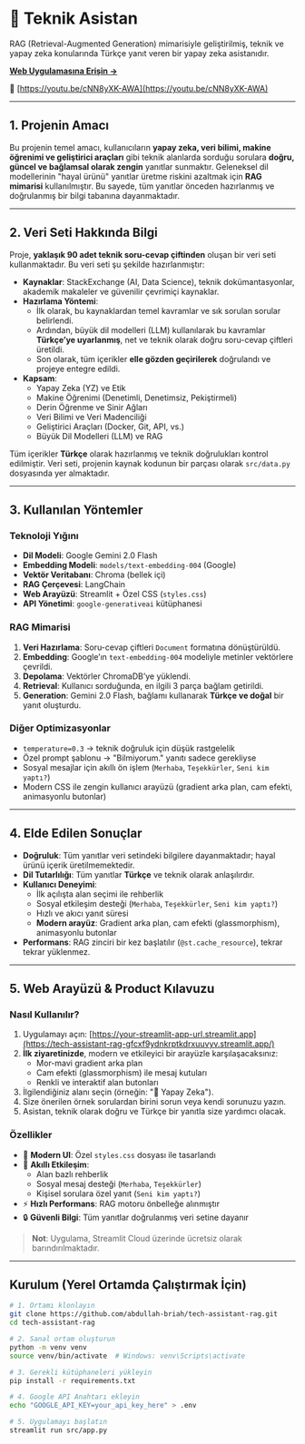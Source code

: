 # 🤖 Teknik Asistan

RAG (Retrieval-Augmented Generation) mimarisiyle geliştirilmiş, teknik ve yapay zeka konularında Türkçe yanıt veren bir yapay zeka asistanıdır.

[**Web Uygulamasına Erişin →**](https://tech-assistant-rag-gfcxf9ydnkrptkdrxuuvyv.streamlit.app/)

🎥 [https://youtu.be/cNN8yXK-AWA](https://youtu.be/cNN8yXK-AWA)

---

## 1. Projenin Amacı

Bu projenin temel amacı, kullanıcıların **yapay zeka, veri bilimi, makine öğrenimi ve geliştirici araçları** gibi teknik alanlarda sorduğu sorulara **doğru, güncel ve bağlamsal olarak zengin** yanıtlar sunmaktır. Geleneksel dil modellerinin "hayal ürünü" yanıtlar üretme riskini azaltmak için **RAG mimarisi** kullanılmıştır. Bu sayede, tüm yanıtlar önceden hazırlanmış ve doğrulanmış bir bilgi tabanına dayanmaktadır.

---

## 2. Veri Seti Hakkında Bilgi

Proje, **yaklaşık 90 adet teknik soru-cevap çiftinden** oluşan bir veri seti kullanmaktadır. Bu veri seti şu şekilde hazırlanmıştır:

- **Kaynaklar**: StackExchange (AI, Data Science), teknik dokümantasyonlar, akademik makaleler ve güvenilir çevrimiçi kaynaklar.
- **Hazırlama Yöntemi**: 
  - İlk olarak, bu kaynaklardan temel kavramlar ve sık sorulan sorular belirlendi.
  - Ardından, büyük dil modelleri (LLM) kullanılarak bu kavramlar **Türkçe’ye uyarlanmış**, net ve teknik olarak doğru soru-cevap çiftleri üretildi.
  - Son olarak, tüm içerikler **elle gözden geçirilerek** doğrulandı ve projeye entegre edildi.
- **Kapsam**: 
  - Yapay Zeka (YZ) ve Etik  
  - Makine Öğrenimi (Denetimli, Denetimsiz, Pekiştirmeli)  
  - Derin Öğrenme ve Sinir Ağları  
  - Veri Bilimi ve Veri Madenciliği  
  - Geliştirici Araçları (Docker, Git, API, vs.)  
  - Büyük Dil Modelleri (LLM) ve RAG  

Tüm içerikler **Türkçe** olarak hazırlanmış ve teknik doğrulukları kontrol edilmiştir. Veri seti, projenin kaynak kodunun bir parçası olarak `src/data.py` dosyasında yer almaktadır.

---

## 3. Kullanılan Yöntemler

### Teknoloji Yığını
- **Dil Modeli**: Google Gemini 2.0 Flash  
- **Embedding Modeli**: `models/text-embedding-004` (Google)  
- **Vektör Veritabanı**: Chroma (bellek içi)  
- **RAG Çerçevesi**: LangChain  
- **Web Arayüzü**: Streamlit + Özel CSS (`styles.css`)  
- **API Yönetimi**: `google-generativeai` kütüphanesi  

### RAG Mimarisi
1. **Veri Hazırlama**: Soru-cevap çiftleri `Document` formatına dönüştürüldü.  
2. **Embedding**: Google’ın `text-embedding-004` modeliyle metinler vektörlere çevrildi.  
3. **Depolama**: Vektörler ChromaDB’ye yüklendi.  
4. **Retrieval**: Kullanıcı sorduğunda, en ilgili 3 parça bağlam getirildi.  
5. **Generation**: Gemini 2.0 Flash, bağlamı kullanarak **Türkçe ve doğal** bir yanıt oluşturdu.  

### Diğer Optimizasyonlar
- `temperature=0.3` → teknik doğruluk için düşük rastgelelik  
- Özel prompt şablonu → "Bilmiyorum." yanıtı sadece gerekliyse  
- Sosyal mesajlar için akıllı ön işlem (`Merhaba`, `Teşekkürler`, `Seni kim yaptı?`)  
- Modern CSS ile zengin kullanıcı arayüzü (gradient arka plan, cam efekti, animasyonlu butonlar)

---

## 4. Elde Edilen Sonuçlar

- **Doğruluk**: Tüm yanıtlar veri setindeki bilgilere dayanmaktadır; hayal ürünü içerik üretilmemektedir.  
- **Dil Tutarlılığı**: Tüm yanıtlar **Türkçe** ve teknik olarak anlaşılırdır.  
- **Kullanıcı Deneyimi**:  
  - İlk açılışta alan seçimi ile rehberlik  
  - Sosyal etkileşim desteği (`Merhaba`, `Teşekkürler`, `Seni kim yaptı?`)  
  - Hızlı ve akıcı yanıt süresi  
  - **Modern arayüz**: Gradient arka plan, cam efekti (glassmorphism), animasyonlu butonlar  
- **Performans**: RAG zinciri bir kez başlatılır (`@st.cache_resource`), tekrar tekrar yüklenmez.

---

## 5. Web Arayüzü & Product Kılavuzu

### Nasıl Kullanılır?
1. Uygulamayı açın: [https://your-streamlit-app-url.streamlit.app](https://tech-assistant-rag-gfcxf9ydnkrptkdrxuuvyv.streamlit.app/)  
2. **İlk ziyaretinizde**, modern ve etkileyici bir arayüzle karşılaşacaksınız:
   - Mor-mavi gradient arka plan
   - Cam efekti (glassmorphism) ile mesaj kutuları
   - Renkli ve interaktif alan butonları
3. İlgilendiğiniz alanı seçin (örneğin: "🤖 Yapay Zeka").
4. Size önerilen örnek sorulardan birini sorun veya kendi sorunuzu yazın.
5. Asistan, teknik olarak doğru ve Türkçe bir yanıtla size yardımcı olacak.

### Özellikler
- 🎨 **Modern UI**: Özel `styles.css` dosyası ile tasarlandı  
- 🤖 **Akıllı Etkileşim**: 
  - Alan bazlı rehberlik
  - Sosyal mesaj desteği (`Merhaba`, `Teşekkürler`)
  - Kişisel sorulara özel yanıt (`Seni kim yaptı?`)
- ⚡ **Hızlı Performans**: RAG motoru önbelleğe alınmıştır
- 🔒 **Güvenli Bilgi**: Tüm yanıtlar doğrulanmış veri setine dayanır

> **Not**: Uygulama, Streamlit Cloud üzerinde ücretsiz olarak barındırılmaktadır.

---

## Kurulum (Yerel Ortamda Çalıştırmak İçin)

```bash
# 1. Ortamı klonlayın
git clone https://github.com/abdullah-briah/tech-assistant-rag.git
cd tech-assistant-rag

# 2. Sanal ortam oluşturun
python -m venv venv
source venv/bin/activate  # Windows: venv\Scripts\activate

# 3. Gerekli kütüphaneleri yükleyin
pip install -r requirements.txt

# 4. Google API Anahtarı ekleyin
echo "GOOGLE_API_KEY=your_api_key_here" > .env

# 5. Uygulamayı başlatın
streamlit run src/app.py

